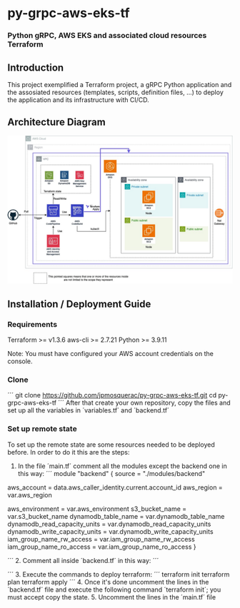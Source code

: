 # py-grpc-aws-eks-tf
### Python gRPC, AWS EKS and associated cloud resources Terraform

## Introduction
This project exemplified a Terraform project, a gRPC Python application and the assosiated resources (templates, scripts, definition files, ...) to deploy the application and its infrastructure with CI/CD.

## Architecture Diagram
![Architecture Diagram](./docs/arch_diagram.jpg)

## Installation / Deployment Guide

### Requirements
Terraform >= v1.3.6
aws-cli >= 2.7.21
Python >= 3.9.11

Note: You must have configured your AWS account credentials on the console.

### Clone
´´´
git clone https://github.com/jpmosquerac/py-grpc-aws-eks-tf.git
cd py-grpc-aws-eks-tf
´´´
After that create your own repository, copy the files and set up all the variables in ´variables.tf´ and ´backend.tf´

### Set up remote state
To set up the remote state are some resources needed to be deployed before. In order to do it this are the steps:
1. In the file ´main.tf´ comment all the modules except the backend one in this way:
´´´
module "backend" {
  source = "./modules/backend"

  aws_account = data.aws_caller_identity.current.account_id
  aws_region  = var.aws_region

  aws_environment               = var.aws_environment
  s3_bucket_name                = var.s3_bucket_name
  dynamodb_table_name           = var.dynamodb_table_name
  dynamodb_read_capacity_units  = var.dynamodb_read_capacity_units
  dynamodb_write_capacity_units = var.dynamodb_write_capacity_units
  iam_group_name_rw_access      = var.iam_group_name_rw_access
  iam_group_name_ro_access      = var.iam_group_name_ro_access
}

<!-- module "codepipeline" {
    ...
}

module "network" {
    ...
}

module "eks" {
    ...
} -->
´´´
2. Comment all inside ´backend.tf´ in this way: 
´´´
<!-- terraform {
  backend "s3" {
    bucket         = "terraform-state-XXXXXXXXXX"
    key            = "terraform-state"
    region         = "us-east-1"
    encrypt        = true
    dynamodb_table = "terraform-lock"
  }
} -->
´´´
3. Execute the commands to deploy terraform:
´´´
terraform init
terraform plan
terraform apply
´´´
4. Once it's done uncomment the lines in the ´backend.tf´ file and execute the following command ´terraform init´; you must accept copy the state.
5. Uncomment the lines in the ´main.tf´ file
